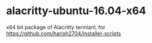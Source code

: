 # alacritty-ubuntu-16.04-x64
x64 bit package of Alacritty termianl, for https://github.com/harish2704/installer-scripts

